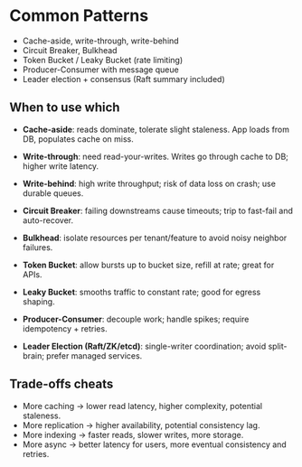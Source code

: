 # Common Patterns

- Cache-aside, write-through, write-behind
- Circuit Breaker, Bulkhead
- Token Bucket / Leaky Bucket (rate limiting)
- Producer-Consumer with message queue
- Leader election + consensus (Raft summary included)

## When to use which
- **Cache-aside**: reads dominate, tolerate slight staleness. App loads from DB, populates cache on miss.
- **Write-through**: need read-your-writes. Writes go through cache to DB; higher write latency.
- **Write-behind**: high write throughput; risk of data loss on crash; use durable queues.

- **Circuit Breaker**: failing downstreams cause timeouts; trip to fast-fail and auto-recover.
- **Bulkhead**: isolate resources per tenant/feature to avoid noisy neighbor failures.

- **Token Bucket**: allow bursts up to bucket size, refill at rate; great for APIs.
- **Leaky Bucket**: smooths traffic to constant rate; good for egress shaping.

- **Producer-Consumer**: decouple work; handle spikes; require idempotency + retries.

- **Leader Election (Raft/ZK/etcd)**: single-writer coordination; avoid split-brain; prefer managed services.

## Trade-offs cheats
- More caching → lower read latency, higher complexity, potential staleness.
- More replication → higher availability, potential consistency lag.
- More indexing → faster reads, slower writes, more storage.
- More async → better latency for users, more eventual consistency and retries.
